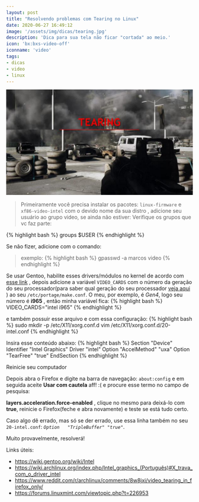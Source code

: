 ```yaml
---
layout: post
title: "Resolvendo problemas com Tearing no Linux"
date: 2020-06-27 16:49:12
image: '/assets/img/dicas/tearing.jpg'
description: 'Dica para sua tela não ficar "cortada" ao meio.'
icon: 'bx:bxs-video-off'
iconname: 'video'
tags:
- dicas
- video
- linux
---
```


![Imagem Exemplo de Tearing](/assets/img/dicas/tearing.jpg)


> Primeiramente você precisa instalar os pacotes: `linux-firmware` e `xf86-video-intel` com o devido nome da sua distro , adicione seu usuário ao grupo video, se ainda não estiver:
Verifique os grupos que vc faz parte:

{% highlight bash %}
groups $USER
{% endhighlight %}

Se não fizer, adicione com o comando:
> exemplo:
{% highlight bash %}
gpasswd -a marcos video
{% endhighlight %}

Se usar Gentoo, habilite esses drivers/módulos no kernel de acordo com [esse link](https://wiki.gentoo.org/wiki/Intel#Firmware) , depois adicione a variável `VIDEO_CARDS` com o número da geração do seu processador(para saber qual geração do seu processador [veja aqui](https://wiki.gentoo.org/wiki/Intel#Feature_support) ) ao seu `/etc/portage/make.conf`. O meu, por exemplo, é *Gen4*, logo seu número é **i965** , então minha variável fica:
{% highlight bash %}
VIDEO_CARDS="intel i965"
{% endhighlight %}

e também possuir esse arquivo e com essa configuração:
{% highlight bash %}
sudo mkdir -p /etc/X11/xorg.conf.d
vim /etc/X11/xorg.conf.d/20-intel.conf
{% endhighlight %}

Insira esse conteúdo abaixo:
{% highlight bash %}
Section "Device"
    Identifier  "Intel Graphics"
    Driver      "intel"
    Option      "AccelMethod"    "uxa"
    Option     	"TearFree" 	"true" 
EndSection
{% endhighlight %}

Reinicie seu computador

Depois abra o Firefox e digite na barra de navegação: `about:config` e em seguida aceite **Usar com cautela** aff! :( e procure esse termo no campo de pesquisa:

**layers.acceleration.force-enabled** , clique no mesmo para deixá-lo com **true**, reinicie o Firefox(feche e abra novamente) e teste se está tudo certo.

Caso algo dê errado, mas só se der errado, use essa linha também no seu `20-intel.conf`: *`Option  	"TripleBuffer" "true"`*. 

Muito provavelmente, resolverá!

Links úteis:
+ https://wiki.gentoo.org/wiki/Intel
+ https://wiki.archlinux.org/index.php/Intel_graphics_(Português)#X_trava_com_o_driver_intel
+ https://www.reddit.com/r/archlinux/comments/8w8jxi/video_tearing_in_firefox_only/
+ https://forums.linuxmint.com/viewtopic.php?t=226953



